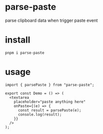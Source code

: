 # parse-paste

parse clipboard data when trigger paste event

# install

```shell
pnpm i parse-paste
```

# usage

```tsx
import { parsePaste } from "parse-paste";

export const Demo = () => (
  <textarea
    placeholder="paste anything here"
    onPaste={(e) => {
      const result = parsePaste(e);
      console.log(result);
    }}
  />
);
```
